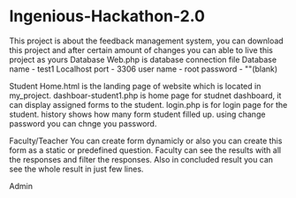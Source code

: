 # Ingenious-Hackathon-2.0
This project is about the feedback management system, you can download this project and after certain amount of changes you can able to live this project as yours
Database
Web.php is database connection file
Database name - test1
Localhost port - 3306
user name - root
password - ""(blank)

Student
Home.html is the landing page of website which is located in my_project.
dashboar-student1.php is home page for studnet dashboard, it can display assigned forms to the student.
login.php is for login page for the student.
history shows how many form student filled up.
using change password you can chnge you password.

Faculty/Teacher
You can create form dynamicly or also you can create this form as a static or predefined question.
Faculty can see the results with all the responses and filter the responses.
Also in concluded result you can see the whole result in just few lines.

Admin



